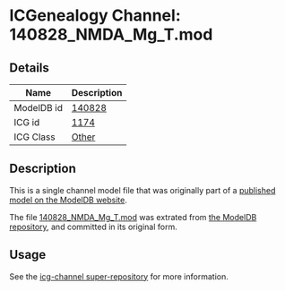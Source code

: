 # ICGenealogy Channel: 140828\_NMDA\_Mg\_T.mod

## Details

Name | Description
---- | -----------
ModelDB id | [140828](http://senselab.med.yale.edu/ModelDB/ShowModel.cshtml?model=140828)
ICG id | [1174](http://icg.neurotheory.ox.ac.uk/channels/other/1174)
ICG Class | [Other](http://icg.neurotheory.ox.ac.uk/channels/other)

## Description

This is a single channel model file that was originally part of a [published model on the ModelDB website](http://senselab.med.yale.edu/mModelDB/ShowModel.cshtml?model=140828).

The file [140828\_NMDA\_Mg\_T.mod](140828_NMDA_Mg_T.mod) was extrated from [the ModelDB repository](http://senselab.med.yale.edu/ModelDB/ShowModel.cshtml?model=140828), and committed in its original form.

## Usage

See the [icg-channel super-repository](https://github.com/icgenealogy/icg-channels) for more information.